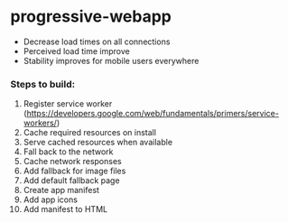 # progressive-webapp

- Decrease load times on all connections
- Perceived load time improve
- Stability improves for mobile users everywhere

### Steps to build:
1) Register service worker (https://developers.google.com/web/fundamentals/primers/service-workers/)
2) Cache required resources on install
3) Serve cached resources when available
4) Fall back to the network
5) Cache network responses
6) Add fallback for image files
7) Add default fallback page
8) Create app manifest
9) Add app icons
10) Add manifest to HTML

